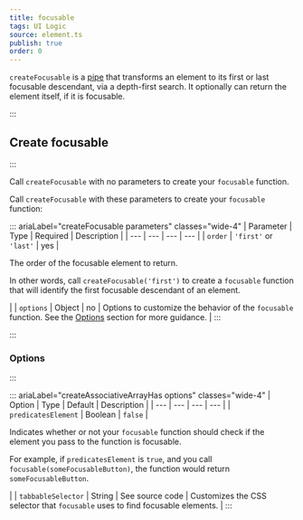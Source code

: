 ```yaml
---
title: focusable
tags: UI Logic
source: element.ts
publish: true
order: 0
---
```


`createFocusable` is a [pipe](/docs/logic/pipes-overview) that transforms an element to its first or last focusable descendant, via a depth-first search. It optionally can return the element itself, if it is focusable.


:::
## Create focusable
:::

Call `createFocusable` with no parameters to create your `focusable` function.

Call `createFocusable` with these parameters to create your `focusable` function:

::: ariaLabel="createFocusable parameters" classes="wide-4"
| Parameter | Type | Required | Description |
| --- | --- | --- | --- |
| `order` | `'first'` or `'last'` | yes | <p>The order of the focusable element to return.</p><p>In other words, call `createFocusable('first')` to create a `focusable` function that will identify the first focusable descendant of an element.</p> |
| `options` | Object | no | Options to customize the behavior of the `focusable` function. See the [Options](#options) section for more guidance. |
:::


:::
### Options
:::

::: ariaLabel="createAssociativeArrayHas options" classes="wide-4"
| Option | Type | Default | Description |
| --- | --- | --- | --- |
| `predicatesElement` | Boolean | `false` | <p>Indicates whether or not your `focusable` function should check if the element you pass to the function is focusable.</p><p>For example, if `predicatesElement` is `true`, and you call `focusable(someFocusableButton)`, the function would return `someFocusableButton`.</p> |
| `tabbableSelector` | String | See source code | Customizes the CSS selector that `focusable` uses to find focusable elements. |
:::
